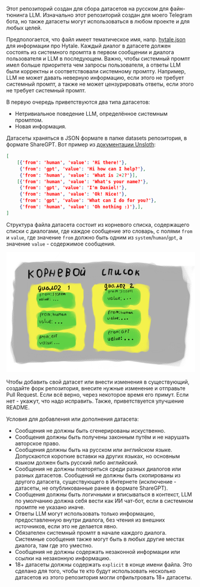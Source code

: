 Этот репозиторий создан для сбора датасетов на русском для файн-тюнинга LLM.
Изначально этот репозиторий создан для моего Telegram бота, но также датасеты могут использоваться в любом проекте и для любых целей.

Предпологается, что файл имеет тематическое имя, напр. [hytale.json](datasets/hytale.json) для информации про Hytale.
Каждый диалог в датасете должен состоять из системного промпта в первом сообщении и диалога пользователя и LLM в последующем.
Важно, чтобы системный промпт имел больше приоритета чем запросы пользователя, а ответы LLM были корректны и соответствовали системному промпту.
Например, LLM не может давать неверную информацию, если этого не требует системный промпт, а также не может цензурировать ответы, если этого не требует системный промпт.

В первую очередь приветствуются два типа датасетов:
- Нетривиальное поведение LLM, определённое системным промптом.
- Новая информация.


Датасеты храняться в JSON формате в папке datasets репозитория, в формате ShareGPT.
Вот пример из [документации Unsloth](https://docs.unsloth.ai/basics/chat-templates):
```json
[
    [{'from': 'human', 'value': 'Hi there!'},
     {'from': 'gpt', 'value': 'Hi how can I help?'},
     {'from': 'human', 'value': 'What is 2+2?'}],
    [{'from': 'human', 'value': 'What's your name?'},
     {'from': 'gpt', 'value': 'I'm Daniel!'},
     {'from': 'human', 'value': 'Ok! Nice!'},
     {'from': 'gpt', 'value': 'What can I do for you?'},
     {'from': 'human', 'value': 'Oh nothing :)'},],
]
```

Структура файла датасета состоит из корневого списка, содержащего списки с диалогами, где каждое сообщение это словарь, с полями `from` и `value`, где значение `from` должно быть одним из `system`/`human`/`gpt`, а значение `value` - содержимое сообщения.

![Простите, я не мастер схем](images/json_data_structure.png)


Чтобы добавить свой датасет или внести изменения в существующий, создайте форк репозитория, внесите нужные изменение и отправьте Pull Request. Если всё верно, через некоторое время его примут. Если нет - укажут, что надо исправить.
Также, приветствуется улучшение README.

Условия для добавления или дополнения датасета:
- Сообщения не должны быть сгенерированы искуственно.
- Сообщения должны быть получены законным путём и не нарушать авторское право.
- Сообщения должны быть на русском или английском языке. Допускаются короткие вставки на других языках, но основным языком должен быть русский либо английский.
- Сообщения не должны повторяться среди разных диалогов или разных датасетов. Сообщений не должны быть скопированы из другого датасета, существующего в Интернете (исключение - датасеты, не опубликованные ранее в формате ShareGPT).
- Сообщения должны быть логичными и вписываться в контекст, LLM по умолчанию должна себя вести как ИИ чат-бот, если в системном промпте не указано иначе.
- Ответы LLM могут использовать только информацию, предоставленную внутри диалога, без чтения из внешних источников, если это не делается явно.
- Обязателен системный промпт в начале каждого диалога. Системные сообщения также могут быть в любых другие местах диалога, там где это уместно.
- Сообщения не должны содержать незаконной информации или ссылки на незаконную информацию.
- 18+ датасеты должны содержать `explicit` в конце имени файла. Это сделано для того, чтобы те кто будут использовать несколько датасетов из этого репозитория могли отфильтровать 18+ датасеты.
